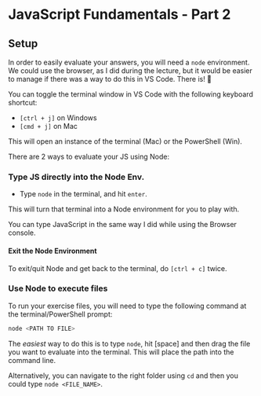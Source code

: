 # JavaScript Fundamentals - Part 2

## Setup

In order to easily evaluate your answers, you will need a `node` environment. We could use the browser, as I did during the lecture, but it would be easier to manage if there was a way to do this in VS Code. There is! 🤯

You can toggle the terminal window in VS Code with the following keyboard shortcut:

- `[ctrl + j]` on Windows
- `[cmd + j]` on Mac

This will open an instance of the terminal (Mac) or the PowerShell (Win). 

There are 2 ways to evaluate your JS using Node:

### Type JS directly into the Node Env.

- Type `node` in the terminal, and hit `enter`.

This will turn that terminal into a Node environment for you to play with.

You can type JavaScript in the same way I did while using the Browser console.

#### Exit the Node Environment

To exit/quit Node and get back to the terminal, do `[ctrl + c]` twice.

### Use Node to execute files

To run your exercise files, you will need to type the following command at the terminal/PowerShell prompt:

```js
node <PATH TO FILE>
```

The _easiest_ way to do this is to type `node`, hit [space] and then drag the file you want to evaluate into the terminal. This will place the path into the command line.

Alternatively, you can navigate to the right folder using `cd` and then you could type `node <FILE_NAME>`.


